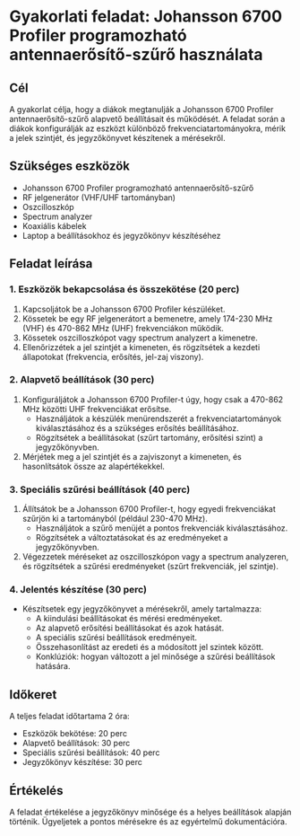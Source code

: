 # Gyakorlati feladat: Johansson 6700 Profiler programozható antennaerősítő-szűrő használata

## Cél
A gyakorlat célja, hogy a diákok megtanulják a Johansson 6700 Profiler antennaerősítő-szűrő alapvető beállításait és működését. A feladat során a diákok konfigurálják az eszközt különböző frekvenciatartományokra, mérik a jelek szintjét, és jegyzőkönyvet készítenek a mérésekről.

## Szükséges eszközök
- Johansson 6700 Profiler programozható antennaerősítő-szűrő
- RF jelgenerátor (VHF/UHF tartományban)
- Oszcilloszkóp
- Spectrum analyzer
- Koaxiális kábelek
- Laptop a beállításokhoz és jegyzőkönyv készítéséhez

## Feladat leírása

### 1. Eszközök bekapcsolása és összekötése (20 perc)
1. Kapcsoljátok be a Johansson 6700 Profiler készüléket.
2. Kössetek be egy RF jelgenerátort a bemenetre, amely 174-230 MHz (VHF) és 470-862 MHz (UHF) frekvenciákon működik.
3. Kössetek oszcilloszkópot vagy spectrum analyzert a kimenetre.
4. Ellenőrizzétek a jel szintjét a kimeneten, és rögzítsétek a kezdeti állapotokat (frekvencia, erősítés, jel-zaj viszony).

### 2. Alapvető beállítások (30 perc)
1. Konfiguráljátok a Johansson 6700 Profiler-t úgy, hogy csak a 470-862 MHz közötti UHF frekvenciákat erősítse.
   - Használjátok a készülék menürendszerét a frekvenciatartományok kiválasztásához és a szükséges erősítés beállításához.
   - Rögzítsétek a beállításokat (szűrt tartomány, erősítési szint) a jegyzőkönyvben.
2. Mérjétek meg a jel szintjét és a zajviszonyt a kimeneten, és hasonlítsátok össze az alapértékekkel.

### 3. Speciális szűrési beállítások (40 perc)
1. Állítsátok be a Johansson 6700 Profiler-t, hogy egyedi frekvenciákat szűrjön ki a tartományból (például 230-470 MHz).
   - Használjátok a szűrő menüjét a pontos frekvenciák kiválasztásához.
   - Rögzítsétek a változtatásokat és az eredményeket a jegyzőkönyvben.
2. Végezzetek méréseket az oszcilloszkópon vagy a spectrum analyzeren, és rögzítsétek a szűrési eredményeket (szűrt frekvenciák, jel szintje).

### 4. Jelentés készítése (30 perc)
- Készítsetek egy jegyzőkönyvet a mérésekről, amely tartalmazza:
   - A kiindulási beállításokat és mérési eredményeket.
   - Az alapvető erősítési beállításokat és azok hatását.
   - A speciális szűrési beállítások eredményeit.
   - Összehasonlítást az eredeti és a módosított jel szintek között.
   - Konklúziók: hogyan változott a jel minősége a szűrési beállítások hatására.

## Időkeret
A teljes feladat időtartama 2 óra:
- Eszközök bekötése: 20 perc
- Alapvető beállítások: 30 perc
- Speciális szűrési beállítások: 40 perc
- Jegyzőkönyv készítése: 30 perc

## Értékelés
A feladat értékelése a jegyzőkönyv minősége és a helyes beállítások alapján történik. Ügyeljetek a pontos mérésekre és az egyértelmű dokumentációra.
